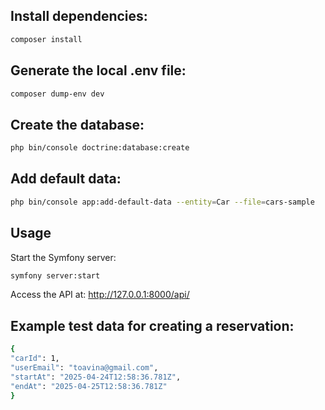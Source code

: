 ## Install dependencies:
```bash
composer install
```

## Generate the local .env file:

```bash
composer dump-env dev
```

## Create the database:

```bash
php bin/console doctrine:database:create
```



## Add default data:

```bash
php bin/console app:add-default-data --entity=Car --file=cars-sample
```

## Usage
Start the Symfony server:

```bash
symfony server:start
```

Access the API at: http://127.0.0.1:8000/api/


## Example test data for creating a reservation:


```bash
{
"carId": 1,
"userEmail": "toavina@gmail.com",
"startAt": "2025-04-24T12:58:36.781Z",
"endAt": "2025-04-25T12:58:36.781Z"
}
```